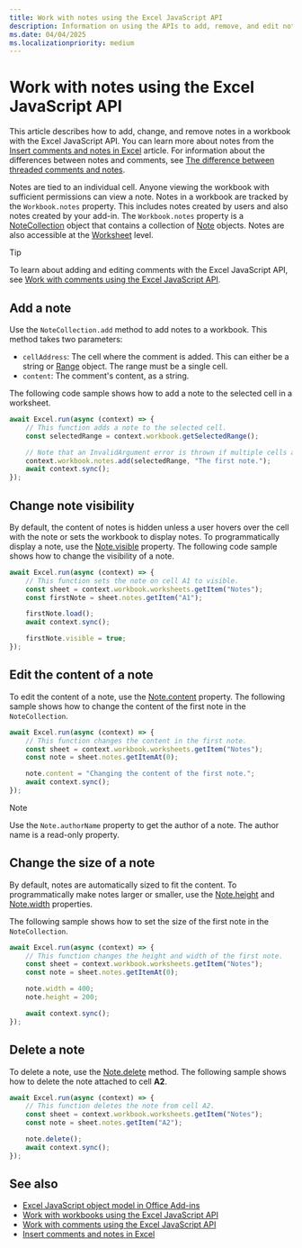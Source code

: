 ```yaml
---
title: Work with notes using the Excel JavaScript API
description: Information on using the APIs to add, remove, and edit notes.
ms.date: 04/04/2025
ms.localizationpriority: medium
---
```


# Work with notes using the Excel JavaScript API

This article describes how to add, change, and remove notes in a workbook with the Excel JavaScript API. You can learn more about notes from the [Insert comments and notes in Excel](https://support.microsoft.com/office/bdcc9f5d-38e2-45b4-9a92-0b2b5c7bf6f8) article. For information about the differences between notes and comments, see [The difference between threaded comments and notes](https://support.microsoft.com/office/the-difference-between-threaded-comments-and-notes-75a51eec-4092-42ab-abf8-7669077b7be3).

Notes are tied to an individual cell. Anyone viewing the workbook with sufficient permissions can view a note. Notes in a workbook are tracked by the `Workbook.notes` property. This includes notes created by users and also notes created by your add-in. The `Workbook.notes` property is a [NoteCollection](/javascript/api/excel/excel.notecollection) object that contains a collection of [Note](/javascript/api/excel/excel.note) objects. Notes are also accessible at the [Worksheet](/javascript/api/excel/excel.worksheet) level.

> [!TIP]
> To learn about adding and editing comments with the Excel JavaScript API, see [Work with comments using the Excel JavaScript API](excel-add-ins-comments.md).

## Add a note

Use the `NoteCollection.add` method to add notes to a workbook. This method takes two parameters:

- `cellAddress`: The cell where the comment is added. This can either be a string or [Range](/javascript/api/excel/excel.range) object. The range must be a single cell.
- `content`: The comment's content, as a string.

The following code sample shows how to add a note to the selected cell in a worksheet.

```js
await Excel.run(async (context) => {
    // This function adds a note to the selected cell.
    const selectedRange = context.workbook.getSelectedRange();

    // Note that an InvalidArgument error is thrown if multiple cells are selected.
    context.workbook.notes.add(selectedRange, "The first note.");
    await context.sync();
});
```

## Change note visibility

By default, the content of notes is hidden unless a user hovers over the cell with the note or sets the workbook to display notes. To programmatically display a note, use the [Note.visible](/javascript/api/excel/excel.note#excel-excel-note-visible-member) property. The following code sample shows how to change the visibility of a note.

```js
await Excel.run(async (context) => {
    // This function sets the note on cell A1 to visible.
    const sheet = context.workbook.worksheets.getItem("Notes");
    const firstNote = sheet.notes.getItem("A1");

    firstNote.load();
    await context.sync();

    firstNote.visible = true;
});
```

## Edit the content of a note

To edit the content of a note, use the [Note.content](/javascript/api/excel/excel.note#excel-excel-note-content-member) property. The following sample shows how to change the content of the first note in the `NoteCollection`.

```js
await Excel.run(async (context) => {
    // This function changes the content in the first note.
    const sheet = context.workbook.worksheets.getItem("Notes");
    const note = sheet.notes.getItemAt(0);

    note.content = "Changing the content of the first note.";
    await context.sync();
});
```

> [!NOTE]
> Use the `Note.authorName` property to get the author of a note. The author name is a read-only property.

## Change the size of a note

By default, notes are automatically sized to fit the content. To programmatically make notes larger or smaller, use the [Note.height](/javascript/api/excel/excel.note#excel-excel-note-height-member) and [Note.width](/javascript/api/excel/excel.note#excel-excel-note-width-member) properties.

The following sample shows how to set the size of the first note in the `NoteCollection`.

```js
await Excel.run(async (context) => {
    // This function changes the height and width of the first note.
    const sheet = context.workbook.worksheets.getItem("Notes");
    const note = sheet.notes.getItemAt(0);

    note.width = 400;
    note.height = 200;    

    await context.sync();
});
```

## Delete a note

To delete a note, use the [Note.delete](/javascript/api/excel/excel.note#excel-excel-note-delete-member(1)) method. The following sample shows how to delete the note attached to cell **A2**.

```js
await Excel.run(async (context) => {
    // This function deletes the note from cell A2.
    const sheet = context.workbook.worksheets.getItem("Notes");
    const note = sheet.notes.getItem("A2");

    note.delete();
    await context.sync();
});
```

## See also

- [Excel JavaScript object model in Office Add-ins](excel-add-ins-core-concepts.md)
- [Work with workbooks using the Excel JavaScript API](excel-add-ins-workbooks.md)
- [Work with comments using the Excel JavaScript API](excel-add-ins-comments.md)
- [Insert comments and notes in Excel](https://support.microsoft.com/office/bdcc9f5d-38e2-45b4-9a92-0b2b5c7bf6f8)
